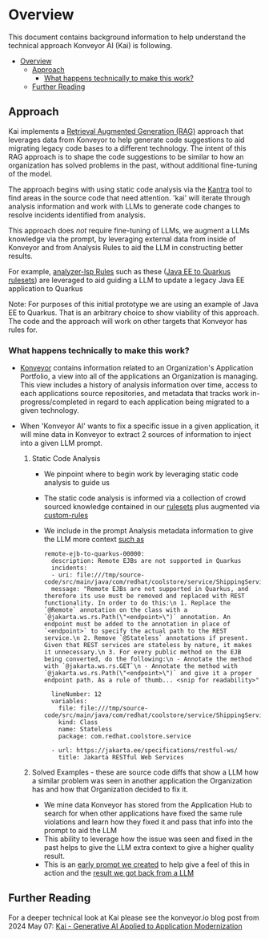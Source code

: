 # Overview

This document contains background information to help understand the technical approach Konveyor AI (Kai) is following.

- [Overview](#overview)
  - [Approach](#approach)
    - [What happens technically to make this work?](#what-happens-technically-to-make-this-work)
  - [Further Reading](#further-reading)

## Approach

Kai implements a [Retrieval Augmented Generation (RAG)](https://arxiv.org/abs/2005.11401) approach that leverages data from Konveyor to help generate code suggestions to aid migrating legacy code bases to a different technology. The intent of this RAG approach is to shape the code suggestions to be similar to how an organization has solved problems in the past, without additional fine-tuning of the model.

The approach begins with using static code analysis via the [Kantra](https://github.com/konveyor/kantra) tool to find areas in the source code that need attention. 'kai' will iterate through analysis information and work with LLMs to generate code changes to resolve incidents identified from analysis.

This approach does _not_ require fine-tuning of LLMs, we augment a LLMs knowledge via the prompt, by leveraging external data from inside of Konveyor and from Analysis Rules to aid the LLM in constructing better results.

For example, [analyzer-lsp Rules](https://github.com/konveyor/analyzer-lsp/blob/main/docs/rules.md) such as these ([Java EE to Quarkus rulesets](https://github.com/konveyor/rulesets/tree/main/default/generated/quarkus)) are leveraged to aid guiding a LLM to update a legacy Java EE application to Quarkus

Note: For purposes of this initial prototype we are using an example of Java EE to Quarkus. That is an arbitrary choice to show viability of this approach. The code and the approach will work on other targets that Konveyor has rules for.

### What happens technically to make this work?

- [Konveyor](konveyor.io) contains information related to an Organization's Application Portfolio, a view into all of the applications an Organization is managing. This view includes a history of analysis information over time, access to each applications source repositories, and metadata that tracks work in-progress/completed in regard to each application being migrated to a given technology.

- When 'Konveyor AI' wants to fix a specific issue in a given application, it will mine data in Konveyor to extract 2 sources of information to inject into a given LLM prompt.

  1.  Static Code Analysis

      - We pinpoint where to begin work by leveraging static code analysis to guide us
      - The static code analysis is informed via a collection of crowd sourced knowledge contained in our [rulesets](https://github.com/konveyor/rulesets/tree/main) plus augmented via [custom-rules](https://github.com/konveyor-ecosystem/kai/tree/main/kai_solution_server/samples/custom_rules)
      - We include in the prompt Analysis metadata information to give the LLM more context [such as](https://github.com/konveyor-ecosystem/kai/blob/main/example/analysis/coolstore/output.yaml#L2789)

            remote-ejb-to-quarkus-00000:
              description: Remote EJBs are not supported in Quarkus
              incidents:
              - uri: file:///tmp/source-code/src/main/java/com/redhat/coolstore/service/ShippingService.java
              message: "Remote EJBs are not supported in Quarkus, and therefore its use must be removed and replaced with REST functionality. In order to do this:\n 1. Replace the `@Remote` annotation on the class with a `@jakarta.ws.rs.Path(\"<endpoint>\")` annotation. An endpoint must be added to the annotation in place of `<endpoint>` to specify the actual path to the REST service.\n 2. Remove `@Stateless` annotations if present. Given that REST services are stateless by nature, it makes it unnecessary.\n 3. For every public method on the EJB being converted, do the following:\n - Annotate the method with `@jakarta.ws.rs.GET`\n - Annotate the method with `@jakarta.ws.rs.Path(\"<endpoint>\")` and give it a proper endpoint path. As a rule of thumb... <snip for readability>"

              lineNumber: 12
              variables:
                file: file:///tmp/source-code/src/main/java/com/redhat/coolstore/service/ShippingService.java
                kind: Class
                name: Stateless
                package: com.redhat.coolstore.service

              - url: https://jakarta.ee/specifications/restful-ws/
                title: Jakarta RESTful Web Services

  1.  Solved Examples - these are source code diffs that show a LLM how a similar problem was seen in another application the Organization has and how that Organization decided to fix it.

      - We mine data Konveyor has stored from the Application Hub to search for when other applications have fixed the same rule violations and learn how they fixed it and pass that info into the prompt to aid the LLM
      - This ability to leverage how the issue was seen and fixed in the past helps to give the LLM extra context to give a higher quality result.
      - This is an [early prompt we created](https://github.com/konveyor-ecosystem/kai/blob/main/notebooks/jms_to_smallrye_reactive/output/gpt-4-1106-preview/helloworldmdb/custom-ruleset/jms-to-reactive-quarkus-00050/few_shot/template.txt) to help give a feel of this in action and the [result we got back from a LLM](https://github.com/konveyor-ecosystem/kai/blob/main/notebooks/jms_to_smallrye_reactive/output/gpt-4-1106-preview/helloworldmdb/custom-ruleset/jms-to-reactive-quarkus-00050/few_shot/result.txt)

## Further Reading

For a deeper technical look at Kai please see the konveyor.io blog post from 2024 May 07: [Kai - Generative AI Applied to Application Modernization](https://www.konveyor.io/blog/kai-deep-dive-2024/)
